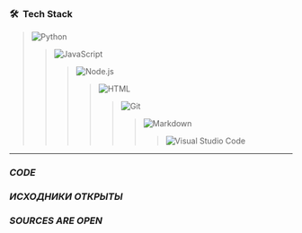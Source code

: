 ### 🛠 &nbsp;__Tech Stack__

>![Python](https://img.shields.io/badge/-Python-05122A?style=flat&logo=python)&nbsp;
>>![JavaScript](https://img.shields.io/badge/-JavaScript-05122A?style=flat&logo=javascript)&nbsp;
>>>![Node.js](https://img.shields.io/badge/-Node.js-05122A?style=flat&logo=node.js)&nbsp;
>>>>![HTML](https://img.shields.io/badge/-HTML-05122A?style=flat&logo=HTML5)&nbsp;
>>>>>![Git](https://img.shields.io/badge/-Git-05122A?style=flat&logo=git)&nbsp;
>>>>>>![Markdown](https://img.shields.io/badge/-Markdown-05122A?style=flat&logo=markdown)
>>>>>>>![Visual Studio Code](https://img.shields.io/badge/-Visual%20Studio%20Code-05122A?style=flat&logo=visual-studio-code&logoColor=007ACC)&nbsp;

--------------------------------

### ___CODE___
### ___ИСХОДНИКИ ОТКРЫТЫ___
### ___SOURCES ARE OPEN___
